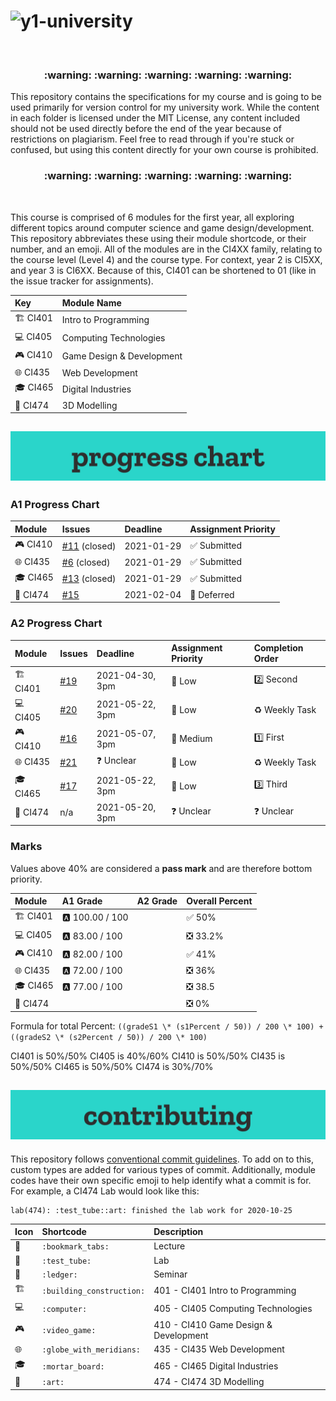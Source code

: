 # ![y1-university](.github/preview.png)

<br/>

<h3 align="center">
 :warning: :warning: :warning: :warning: :warning:
</h3>

This repository contains the specifications for my course and is going to be used primarily for version control for my university work. While the content in each folder is licensed under the MIT License, any content included should not be used directly before the end of the year because of restrictions on plagiarism. Feel free to read through if you're stuck or confused, but using this content directly for your own course is prohibited.

<h3 align="center">
 :warning: :warning: :warning: :warning: :warning:
</h3>

<br/>

This course is comprised of 6 modules for the first year, all exploring different topics around computer science and game design/development. This repository abbreviates these using their module shortcode, or their number, and an emoji. All of the modules are in the CI4XX family, relating to the course level (Level 4) and the course type. For context, year 2 is CI5XX, and year 3 is CI6XX. Because of this, CI401 can be shortened to 01 (like in the issue tracker for assignments).

| Key                           | Module Name               |
| :---------------------------- | :------------------------ |
| :building_construction: CI401 | Intro to Programming      |
| :computer: CI405              | Computing Technologies    |
| :video_game: CI410            | Game Design & Development |
| :globe_with_meridians: CI435  | Web Development           |
| :mortar_board: CI465          | Digital Industries        |
| :art: CI474                   | 3D Modelling              |

## ![Progress Chart](.github/progress-chart.png)

### A1 Progress Chart

| Module                       | Issues                                                                   | Deadline   | Assignment Priority          |
| :--------------------------- | :----------------------------------------------------------------------- | :--------- | :--------------------------- |
| :video_game: CI410           | [#11](https://github.com/summerysaturn/y1-university/issues/11) (closed) | 2021-01-29 | :white_check_mark: Submitted |
| :globe_with_meridians: CI435 | [#6](https://github.com/summerysaturn/y1-university/issues/6) (closed)   | 2021-01-29 | :white_check_mark: Submitted |
| :mortar_board: CI465         | [#13](https://github.com/summerysaturn/y1-university/issues/13) (closed) | 2021-01-29 | :white_check_mark: Submitted |
| :art: CI474                  | [#15](https://github.com/summerysaturn/y1-university/issues/15)          | 2021-02-04 | :purple_heart: Deferred      |

### A2 Progress Chart

| Module                        | Issues                                                          | Deadline           | Assignment Priority   | Completion Order      |
| :---------------------------- | :-------------------------------------------------------------- | :----------------- | :-------------------- | :-------------------- |
| :building_construction: CI401 | [#19](https://github.com/summerysaturn/y1-university/issues/19) | 2021-04-30, 3pm    | :green_heart: Low     | :two: Second          |
| :computer: CI405              | [#20](https://github.com/summerysaturn/y1-university/issues/20) | 2021-05-22, 3pm    | :green_heart: Low     | :recycle: Weekly Task |
| :video_game: CI410            | [#16](https://github.com/summerysaturn/y1-university/issues/16) | 2021-05-07, 3pm    | :yellow_heart: Medium | :one: First           |
| :globe_with_meridians: CI435  | [#21](https://github.com/summerysaturn/y1-university/issues/21) | :question: Unclear | :green_heart: Low     | :recycle: Weekly Task |
| :mortar_board: CI465          | [#17](https://github.com/summerysaturn/y1-university/issues/17) | 2021-05-22, 3pm    | :green_heart: Low     | :three: Third         |
| :art: CI474                   | n/a                                                             | 2021-05-20, 3pm    | :question: Unclear    | :question: Unclear    |

### Marks

Values above 40% are considered a **pass mark** and are therefore bottom priority.

| Module                        | A1 Grade         | A2 Grade | Overall Percent                     |
| :---------------------------- | :--------------- | :------- | :---------------------------------- |
| :building_construction: CI401 | :a: 100.00 / 100 |          | :white_check_mark: 50%              |
| :computer: CI405              | :a: 83.00 / 100  |          | :negative_squared_cross_mark: 33.2% |
| :video_game: CI410            | :a: 82.00 / 100  |          | :white_check_mark: 41%              |
| :globe_with_meridians: CI435  | :a: 72.00 / 100  |          | :negative_squared_cross_mark: 36%   |
| :mortar_board: CI465          | :a: 77.00 / 100  |          | :negative_squared_cross_mark: 38.5  |
| :art: CI474                   |                  |          | :negative_squared_cross_mark: 0%    |

Formula for total Percent: `((gradeS1 \* (s1Percent / 50)) / 200 \* 100) + ((gradeS2 \* (s2Percent / 50)) / 200 \* 100)`

CI401 is 50%/50%
CI405 is 40%/60%
CI410 is 50%/50%
CI435 is 50%/50%
CI465 is 50%/50%
CI474 is 30%/70%

## ![Contributing](.github/contributing.png)

This repository follows [conventional commit guidelines](https://www.conventionalcommits.org/en/v1.0.0/). To add on to this, custom types are added for various types of commit. Additionally, module codes have their own specific emoji to help identify what a commit is for. For example, a CI474 Lab would look like this:

```plaintext
lab(474): :test_tube::art: finished the lab work for 2020-10-25
```

| Icon                    | Shortcode                 | Description                           |
| :---------------------- | :------------------------ | :------------------------------------ |
| :bookmark_tabs:         | `:bookmark_tabs:`         | Lecture                               |
| :test_tube:             | `:test_tube:`             | Lab                                   |
| :ledger:                | `:ledger:`                | Seminar                               |
| :building_construction: | `:building_construction:` | 401 - CI401 Intro to Programming      |
| :computer:              | `:computer:`              | 405 - CI405 Computing Technologies    |
| :video_game:            | `:video_game:`            | 410 - CI410 Game Design & Development |
| :globe_with_meridians:  | `:globe_with_meridians:`  | 435 - CI435 Web Development           |
| :mortar_board:          | `:mortar_board:`          | 465 - CI465 Digital Industries        |
| :art:                   | `:art:`                   | 474 - CI474 3D Modelling              |
